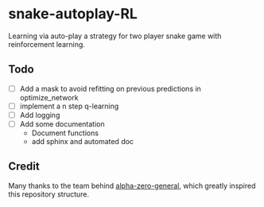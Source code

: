 # snake-autoplay-RL
Learning via auto-play a strategy for two player snake game with reinforcement learning.

## Todo

- [ ] Add a mask to avoid refitting on previous predictions in optimize_network
- [ ] implement a n step q-learning
- [ ] Add logging
- [ ] Add some documentation
  - Document functions
  - add sphinx and automated doc

## Credit

Many thanks to the team behind [alpha-zero-general](https://github.com/suragnair/alpha-zero-general/), which greatly inspired this repository structure.
